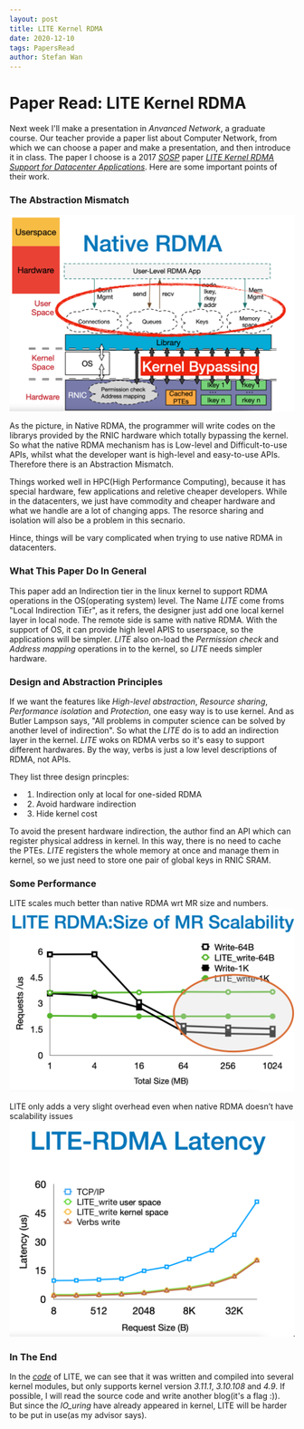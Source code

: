 ```yaml
---
layout: post
title: LITE Kernel RDMA
date: 2020-12-10
tags: PapersRead
author: Stefan Wan
---
```


# Paper Read: LITE Kernel RDMA
Next week I'll make a presentation in *Anvanced Network*, a graduate course. Our teacher provide a paper list about Computer Network, from which we can choose a paper and make a presentation, and then introduce it in class. The paper I choose is a 2017 *[SOSP](https://www.sigops.org/s/conferences/sosp/2017/program.html)* paper *[LITE Kernel RDMA Support for Datacenter Applications](https://cseweb.ucsd.edu/~yiying/LITE-sosp17.pdf)*. Here are some important points of their work.


### The Abstraction Mismatch
<img src="/images/posts/LITE_RDMA/Native_RDMA.png" style="zoom:50%" />
<!-- ![](/images/posts/LITE_RDMA/Native_RDMA.png) -->

As the picture, in Native RDMA, the programmer will write codes on the librarys provided by the RNIC hardware which totally bypassing the kernel. So what the native RDMA mechanism has is Low-level and Difficult-to-use APIs, whilst what the developer want is high-level and easy-to-use APIs. Therefore there is an Abstraction Mismatch. 

Things worked well in HPC(High Performance Computing), because it has special hardware, few applications and reletive cheaper developers. While in the datacenters, we just have commodity and cheaper hardware and what we handle are a lot of changing apps. The resorce sharing and isolation will also be a problem in this secnario. 

Hince, things will be vary complicated when trying to use native RDMA in datacenters.

### What This Paper Do In General
This paper add an Indirection tier in the linux kernel to support RDMA operations in the OS(operating system) level. The Name *LITE* come froms "Local Indirection TiEr", as it refers, the designer just add one local kernel layer in local node. The remote side is same with native RDMA. With the support of OS, it can provide high level APIS to userspace, so the applications will be simpler. *LITE* also on-load the *Permission check* and *Address mapping* operations in to the kernel, so *LITE* needs simpler hardware.  

### Design and Abstraction Principles
If we want the features like *High-level abstraction*, *Resource sharing*, *Performance isolation* and *Protection*, one easy way is to use kernel. And as Butler Lampson says, "All problems in computer science can be solved by another level of indirection". So what the *LITE* do is to add an indirection layer in the kernel. *LITE* woks on RDMA verbs so it's easy to support different hardwares. By the way, verbs is just a low level descriptions of RDMA, not APIs.

They list three design princples:
* 1. Indirection only at local for one-sided RDMA
* 2. Avoid hardware indirection
* 3. Hide kernel cost

To avoid the present hardware indirection,  the author find an API which can register physical address in kernel. In this way, there is no need to cache the PTEs. *LITE* registers the whole memory at once and manage them in kernel, so we just need to store one pair of global keys in RNIC SRAM.

### Some Performance
LITE scales much better than native RDMA wrt MR size and numbers.
<img src="/images/posts/LITE_RDMA/MR_SC.png" style="zoom:50%" />
<!-- ![](/images/posts/LITE_RDMA/MR_SC.png) -->
LITE only adds a very slight overhead even when native RDMA doesn’t have scalability issues
<img src="/images/posts/LITE_RDMA/Latency.png" style="zoom:50%" />
<!-- ![](/images/posts/LITE_RDMA/Latency.png) -->


### In The End
In the *[code](https://github.com/WukLab/LITE)* of LITE, we can see that it was written and compiled into several kernel modules, but only supports kernel version *3.11.1*, *3.10.108* and *4.9*.  If possible, I will read the source code and write another blog(it's a flag :)). But since the *IO_uring* have already appeared in kernel, LITE will be harder to be put in use(as my advisor says). 
